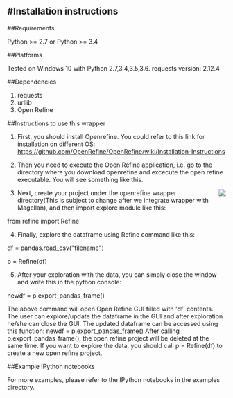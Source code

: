 #Installation instructions
-------------------------

##Requirements

Python >= 2.7 or Python >= 3.4

##Platforms

Tested on Windows 10 with Python 2.7,3.4,3.5,3.6.
requests version: 2.12.4

##Dependencies

1. requests
2. urllib
3. Open Refine


##Instructions to use this wrapper

1. First, you should install Openrefine. You could refer to this link for installation on different OS:  https://github.com/OpenRefine/OpenRefine/wiki/Installation-Instructions

2. Then you need to execute the Open Refine application, i.e. go to the directory where you download openrefine and excecute the open refine executable. You will see something like this.

<img align="right" src=https://raw.githubusercontent.com/anhaidgroup/wrappers_for_exploring_df/master/open-refine/OpenRefineMain.png>

3. Next, create your project under the openrefine wrapper directory(This is subject to change after we integrate wrapper with Magellan), and then import explore module like this:

  from refine import Refine
  
4. Finally, explore the dataframe using Refine command like this:
  
  df = pandas.read_csv("filename")
  
  p = Refine(df)
  
5. After your exploration with the data, you can simply close the window and write this in the python console:

  newdf = p.export_pandas_frame()

The above command will open Open Refine GUI filled with 'df' contents. The user can 
explore/update the dataframe in the GUI and after exploration he/she can 
close the GUI. The updated dataframe can be accessed using this function: newdf = p.export_pandas_frame()
After calling p.export_pandas_frame(), the open refine project will be deleted at the same time. If you want to
explore the data, you should call p = Refine(df) to create a new open refine project. 



##Example IPython notebooks

For more examples, please refer to the IPython notebooks in the examples directory.

